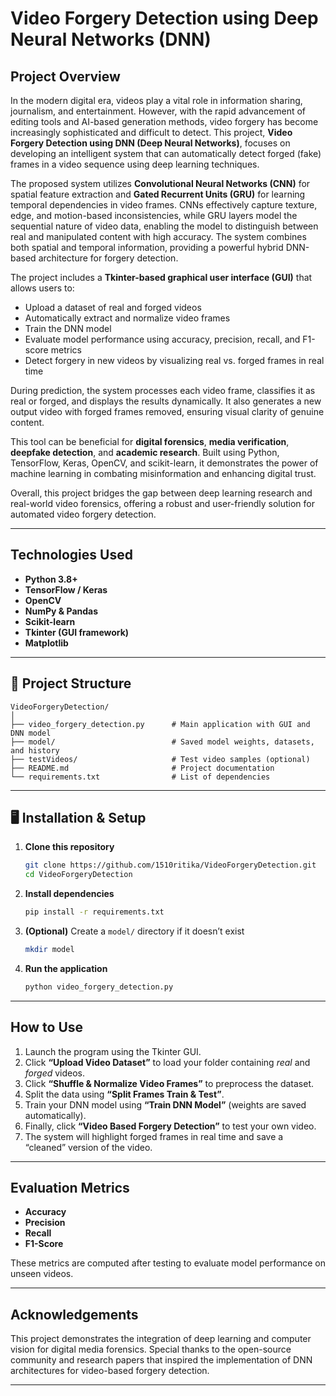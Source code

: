 #  Video Forgery Detection using Deep Neural Networks (DNN)

##  Project Overview

In the modern digital era, videos play a vital role in information sharing, journalism, and entertainment. However, with the rapid advancement of editing tools and AI-based generation methods, video forgery has become increasingly sophisticated and difficult to detect. This project, **Video Forgery Detection using DNN (Deep Neural Networks)**, focuses on developing an intelligent system that can automatically detect forged (fake) frames in a video sequence using deep learning techniques.

The proposed system utilizes **Convolutional Neural Networks (CNN)** for spatial feature extraction and **Gated Recurrent Units (GRU)** for learning temporal dependencies in video frames. CNNs effectively capture texture, edge, and motion-based inconsistencies, while GRU layers model the sequential nature of video data, enabling the model to distinguish between real and manipulated content with high accuracy. The system combines both spatial and temporal information, providing a powerful hybrid DNN-based architecture for forgery detection.

The project includes a **Tkinter-based graphical user interface (GUI)** that allows users to:

* Upload a dataset of real and forged videos
* Automatically extract and normalize video frames
* Train the DNN model
* Evaluate model performance using accuracy, precision, recall, and F1-score metrics
* Detect forgery in new videos by visualizing real vs. forged frames in real time

During prediction, the system processes each video frame, classifies it as real or forged, and displays the results dynamically. It also generates a new output video with forged frames removed, ensuring visual clarity of genuine content.

This tool can be beneficial for **digital forensics**, **media verification**, **deepfake detection**, and **academic research**. Built using Python, TensorFlow, Keras, OpenCV, and scikit-learn, it demonstrates the power of machine learning in combating misinformation and enhancing digital trust.

Overall, this project bridges the gap between deep learning research and real-world video forensics, offering a robust and user-friendly solution for automated video forgery detection.

---

##  Technologies Used

* **Python 3.8+**
* **TensorFlow / Keras**
* **OpenCV**
* **NumPy & Pandas**
* **Scikit-learn**
* **Tkinter (GUI framework)**
* **Matplotlib**

---

## 📂 Project Structure

```
VideoForgeryDetection/
│
├── video_forgery_detection.py      # Main application with GUI and DNN model
├── model/                          # Saved model weights, datasets, and history
├── testVideos/                     # Test video samples (optional)
├── README.md                       # Project documentation
└── requirements.txt                # List of dependencies
```

---

## 🖥️ Installation & Setup

1. **Clone this repository**

   ```bash
   git clone https://github.com/1510ritika/VideoForgeryDetection.git
   cd VideoForgeryDetection
   ```

2. **Install dependencies**

   ```bash
   pip install -r requirements.txt
   ```

3. **(Optional)** Create a `model/` directory if it doesn’t exist

   ```bash
   mkdir model
   ```

4. **Run the application**

   ```bash
   python video_forgery_detection.py
   ```

---

##  How to Use

1. Launch the program using the Tkinter GUI.
2. Click **“Upload Video Dataset”** to load your folder containing *real* and *forged* videos.
3. Click **“Shuffle & Normalize Video Frames”** to preprocess the dataset.
4. Split the data using **“Split Frames Train & Test”**.
5. Train your DNN model using **“Train DNN Model”** (weights are saved automatically).
6. Finally, click **“Video Based Forgery Detection”** to test your own video.
7. The system will highlight forged frames in real time and save a “cleaned” version of the video.

---

##  Evaluation Metrics

* **Accuracy**
* **Precision**
* **Recall**
* **F1-Score**

These metrics are computed after testing to evaluate model performance on unseen videos.

---

##  Acknowledgements

This project demonstrates the integration of deep learning and computer vision for digital media forensics. Special thanks to the open-source community and research papers that inspired the implementation of DNN architectures for video-based forgery detection.

---

